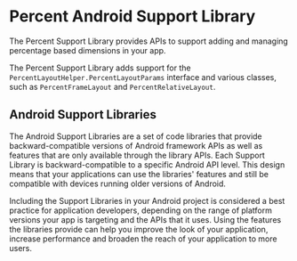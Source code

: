 # Percent Android Support Library

The Percent Support Library provides APIs to support adding and managing percentage based dimensions in your app.

The Percent Support Library adds support for the `PercentLayoutHelper.PercentLayoutParams` interface and various classes, such as `PercentFrameLayout` and `PercentRelativeLayout`.



## Android Support Libraries

The Android Support Libraries are a set of code libraries that provide backward-compatible versions of Android framework APIs as well as features that are only available through the library APIs. Each Support Library is backward-compatible to a specific Android API level. This design means that your applications can use the libraries' features and still be compatible with devices running older versions of Android.

Including the Support Libraries in your Android project is considered a best practice for application developers, depending on the range of platform versions your app is targeting and the APIs that it uses. Using the features the libraries provide can help you improve the look of your application, increase performance and broaden the reach of your application to more users. 


